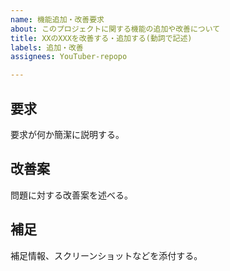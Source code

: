 ```yaml
---
name: 機能追加・改善要求
about: このプロジェクトに関する機能の追加や改善について
title: XXのXXXを改善する・追加する(動詞で記述)
labels: 追加・改善
assignees: YouTuber-repopo

---
```


## 要求
要求が何か簡潔に説明する。

## 改善案
問題に対する改善案を述べる。

## 補足
補足情報、スクリーンショットなどを添付する。
